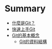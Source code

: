 # Summary

* [什麼是Git？](README.md)
* [快速上手Git](chapter1.md)
* [Git的基本概念](gitde-ji-ben-gai-nian.md)
  * [Git的資料結構](gitde-ji-ben-gai-nian/objects-and-index.md)

